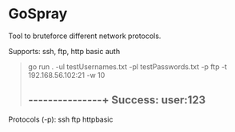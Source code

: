 # GoSpray
 Tool to bruteforce different network protocols.
 
 Supports: ssh, ftp, http basic auth
 
>go run . -ul testUsernames.txt -pl testPasswords.txt -p ftp -t 192.168.56.102:21 -w 10
>
>---------------+
>Success: user:123
>-------------------

Protocols (-p):
  ssh
  ftp
  httpbasic

